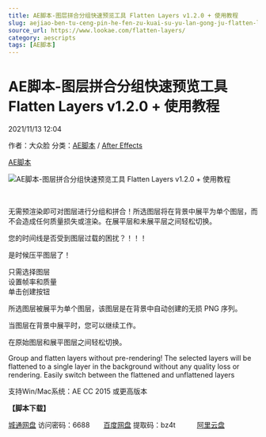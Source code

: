 ```yaml
---
title: AE脚本-图层拼合分组快速预览工具 Flatten Layers v1.2.0 + 使用教程
slug: aejiao-ben-tu-ceng-pin-he-fen-zu-kuai-su-yu-lan-gong-ju-flatten-layers-v1-2-0-shi-yong-jiao-cheng
source_url: https://www.lookae.com/flatten-layers/
category: aescripts
tags: [AE脚本]
---
```

# AE脚本-图层拼合分组快速预览工具 Flatten Layers v1.2.0 + 使用教程

2021/11/13 12:04

作者：大众脸
分类：[AE脚本](https://www.lookae.com/after-effects/aescripts/) / [After Effects](https://www.lookae.com/after-effects/)

[AE脚本](https://www.lookae.com/tag/ae%e8%84%9a%e6%9c%ac/)

![AE脚本-图层拼合分组快速预览工具 Flatten Layers v1.2.0 + 使用教程](https://www.lookae.com/wp-content/uploads/2021/11/Flatten-Layers.jpg "AE脚本-图层拼合分组快速预览工具 Flatten Layers v1.2.0 + 使用教程-LookAE.com")

[﻿﻿﻿](https://cloud.video.taobao.com//play/u/705956171/p/1/e/6/t/1/337249079041.mp4)

无需预渲染即可对图层进行分组和拼合！所选图层将在背景中展平为单个图层，而不会造成任何质量损失或渲染。在展平层和未展平层之间轻松切换。

您的时间线是否受到图层过载的困扰？！！！

是时候压平图层了！

只需选择图层  
设置帧率和质量  
单击创建按钮

所选图层被展平为单个图层，该图层是在背景中自动创建的无损 PNG 序列。

当图层在背景中展平时，您可以继续工作。

在原始图层和展平图层之间轻松切换。

Group and flatten layers without pre-rendering! The selected layers will be flattened to a single layer in the background without any quality loss or rendering. Easily switch between the flattened and unflattened layers

支持Win/Mac系统：AE CC 2015 或更高版本

**【脚本下载】**

[城通网盘](https://url62.ctfile.com/f/680462-520600355-4af2e6) 访问密码：6688       [百度网盘](https://pan.baidu.com/s/1uzJ1ZH80IoI4FUdrwQ9SGg) 提取码：bz4t           [阿里云盘](https://www.aliyundrive.com/s/rAE1a8bhgw3)
